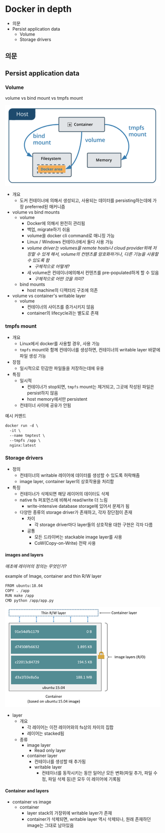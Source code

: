 # Docker in depth

- 의문
- Persist application data
  - Volume
  - Storage drivers

## 의문

## Persist application data

### Volume

volume vs bind mount vs tmpfs mount

![](./images/docker_in_depth/volume1.png)

- 개요
  - 도커 컨테이너에 의해서 생성되고, 사용되는 데이터를 persisting하는데에 가장 preferred된 매커니즘
- volume vs bind mounts
  - volume
    - Docker에 의해서 완전히 관리됨
    - 백업, migrate하기 쉬움
    - volume을 docker cli command로 매니징 가능
    - Linux / Windows 컨테이너에서 둘다 사용 가능
    - *volume driver는 volumes을 remote hosts나 cloud provider위에 저장할 수 있게 해서, volume의 컨텐츠를 암호화하거나, 다른 기능을 사용할 수 있도록 함*
      - *구체적으로 어떻게?*
    - 새 volume은 컨테이너에의해서 컨텐츠를 pre-populated하게 할 수 있음
      - *구체적으로 어떤 것을 의미?*
  - bind mounts
    - host machine의 디렉터리 구조에 의존
- volume vs container's writable layer
  - volume
    - 컨테이너의 사이즈를 증가시키지 않음
    - container의 lifecycle과는 별도로 존재

### tmpfs mount

- 개요
  - Linux에서 docker를 사용할 경우, 사용 가능
  - `tmpfs` mount와 함께 컨테이너를 생성하면, 컨테이너의 writable layer 바깥에 파일 생성 가능
- 장점
  - 일시적으로 민감한 파일들을 저장하는데에 유용
- 특징
  - 일시적
    - 컨테이너가 stop되면, `tmpfs` mount는 제거되고, 그곳에 작성된 파일은 persist하지 않음
    - host memory에서만 persistent
  - 컨테이너 사이에 공유가 안됨

예시 커맨드

```
docker run -d \
  -it \
  --name tmptest \
  --tmpfs /app \
  nginx:latest
```

### Storage drivers

- 정의
  - 컨테이너의 writable 레이어에 데이터를 생성할 수 있도록 허락해줌
  - image layer, container layer의 상호작용을 처리함
- 특징
  - 컨테이너가 삭제되면 해당 레이어의 데이터도 삭제
  - native fs 퍼포먼스에 비해서 read/write 더 느림
    - write-intensive database storage에 있어서 문제가 됨
  - 다양한 종류의 storage driver가 존재하고, 각자 장단점이 존재
    - 차이
      - 각 storage driver마다 layer들의 상호작용 대한 구현은 각자 다름
    - 공통
      - 모든 드라이버는 stackable image layer를 사용
      - CoW(Copy-on-Write) 전략 사용

#### images and layers

*애초에 레이어의 정의는 무엇인가?*

example of Image, container and thin R/W layer

```docker
FROM ubuntu:18.04
COPY . /app
RUN make /app
CMD python /app/app.py
```

![](./images/docker_in_depth/image_container_thin_r_w_layer12.png)

- layer
  - 개요
    - 각 레이어는 이전 레이어와의 fs상의 차이의 집합
    - 레이어는 stacked됨
  - 종류
    - image layer
      - Read only layer
    - container layer
      - 컨테이너를 생성할 때 추가됨
      - writable layer
        - 컨테이너를 동작시키는 동안 일어난 모든 변화(파일 추가, 파일 수정, 파일 삭제 등)은 모두 이 레이어에 기록됨

#### Container and layers

- container vs image
  - container
    - layer stack의 가장위에 writable layer가 존재
    - container가 삭제되면, writable layer 역시 삭제되나, 원래 존재하던 image는 그대로 남아있음
